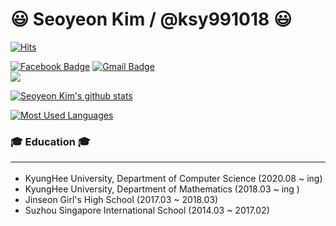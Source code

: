 # :smiley: Seoyeon Kim / @ksy991018 :smiley:

[![Hits](https://hits.seeyoufarm.com/api/count/incr/badge.svg?url=https%3A%2F%2Fgithub.com%2Fksy991018&count_bg=%23000000&title_bg=%23FF65E2&icon=linux.svg&icon_color=%23000000&title=hits&edge_flat=true)](https://hits.seeyoufarm.com)

[![Facebook Badge](https://img.shields.io/badge/facebook-1877f2?style=flat-square&logo=facebook&logoColor=white&link=https://www.facebook.com/profile.php?id=100006279556672)](https://www.facebook.com/profile.php?id=100006279556672)
[![Gmail Badge](https://img.shields.io/badge/Gmail-d14836?style=flat-square&logo=Gmail&logoColor=white&link=mailto:2018103585@khu.ac.kr)](mailto:2018103585@khu.ac.kr)	
<a href="https://www.instagram.com/kim_stop_/"><img src="https://img.shields.io/badge/Instagram-컬러코드?style=flat-square&logo=Instagram&logoColor=white&link=내링크"/></a>


[![Seoyeon Kim's github stats](https://github-readme-stats.vercel.app/api?username=ksy991018&show_icons=true&theme=radical)](https://github.com/ksy991018/github-readme-stats)

[![Most Used Languages](https://github-readme-stats.vercel.app/api/top-langs/?username=ksy991018&layout=compact)](https://github.com/ksy991018/github-readme-stats)

### :mortar_board: Education :mortar_board: <hr>
- KyungHee University, Department of Computer Science (2020.08 ~ ing)
- KyungHee University, Department of Mathematics (2018.03 ~ ing )
- Jinseon Girl's High School (2017.03 ~ 2018.03)
- Suzhou Singapore International School (2014.03 ~ 2017.02)



<!--
**ksy991018/ksy991018** is a ✨ _special_ ✨ repository because its `README.md` (this file) appears on your GitHub profile.
### ⚡ Hobby ⚡ <hr>
- Playing LOL
- Playing the piano
- Playing badminton
- Dancing and listening to music

Here are some ideas to get you started:

- 🔭 I’m currently working on ...
- 🌱 I’m currently learning ...
- 👯 I’m looking to collaborate on ...
- 🤔 I’m looking for help with ...
- 💬 Ask me about ...
- 📫 How to reach me: ...
- 😄 Pronouns: ...
- ⚡ Fun fact: ...
-->
